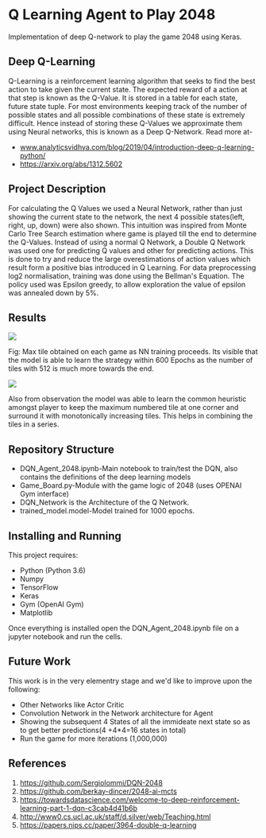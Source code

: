 # Q Learning Agent to Play 2048
Implementation of deep Q-network to play the game 2048 using Keras.

## Deep Q-Learning
Q-Learning is a reinforcement learning algorithm that seeks to find the best action to take given the current state. The expected reward of a action at that step is known as the Q-Value. It is stored in a table for each state, future state tuple. For most environments keeping track of the number of possible states and all possible combinations of these state is extremely difficult. Hence instead of storing these Q-Values we approximate them using Neural networks, this is known as a Deep Q-Network.
Read more at-
- www.analyticsvidhya.com/blog/2019/04/introduction-deep-q-learning-python/
- https://arxiv.org/abs/1312.5602


## Project Description 
For calculating the Q Values we used a Neural Network, rather than just showing the current state to the network, the next 4 possible states(left, right, up, down) were also shown. This intuition was inspired from Monte Carlo Tree Search estimation where game is played till the end to determine the Q-Values. Instead of using a normal Q Network, a Double Q Network was used one for predicting Q values and other for predicting actions. This is done to try and reduce the large overestimations of action values which result form a positive bias introduced in Q Learning. For data preprocessing log2 normalisation, training was done using the Bellman's Equation. The policy used was Epsilon greedy, to allow exploration the value of epsilon was annealed down by 5%. 

## Results

![](https://github.com/dsgiitr/rl_2048/blob/master/Max_tile.png) 

Fig: Max tile obtained on each game as NN training proceeds. Its visible that the model is able to learn the strategy within 600 Epochs as the number of tiles with 512 is much more towards the end.

![](https://github.com/dsgiitr/rl_2048/blob/master/monotonicity.png)

Also from observation the model was able to learn the common heuristic amongst player to keep the maximum numbered tile at one corner and surround it with monotonically increasing tiles. This helps in combining the tiles in a series. 

## Repository Structure
- DQN_Agent_2048.ipynb-Main notebook to train/test the DQN, also contains the definitions of the deep learning models
- Game_Board.py-Module with the game logic of 2048 (uses OPENAI Gym interface)
- DQN_Network is the Architecture of the Q Network.
- trained_model.model-Model trained for 1000 epochs.

## Installing and Running
This project requires:
- Python (Python 3.6)
- Numpy
- TensorFlow
- Keras
- Gym (OpenAI Gym)
- Matplotlib

Once everything is installed open the DQN_Agent_2048.ipynb file on a jupyter notebook and run the cells.

## Future Work
This work is in the very elementry stage and we'd like to improve upon the following:
- Other Networks like Actor Critic
- Convolution Network in the Network architecture for Agent
- Showing the subsequent 4 States of all the immideate next state so as to get better predictions(4 +4*4=16 states in total)
- Run the game for more iterations (1,000,000)

## References
1. https://github.com/SergioIommi/DQN-2048
2. https://github.com/berkay-dincer/2048-ai-mcts
3. https://towardsdatascience.com/welcome-to-deep-reinforcement-learning-part-1-dqn-c3cab4d41b6b
4. http://www0.cs.ucl.ac.uk/staff/d.silver/web/Teaching.html
5. https://papers.nips.cc/paper/3964-double-q-learning
